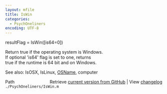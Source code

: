 ```yaml
---
layout: mfile
title: IsWin
categories:
  - PsychOneliners
encoding: UTF-8
---
```


resultFlag = IsWin([is64=0])  

Return true if the operating system is Windows.  
If optional 'is64' flag is set to one, returns  
true if the runtime is 64 bit and on Windows.  

See also: IsOSX, IsLinux, [OSName](/docs/OSName), computer  


<div class="code_header" style="text-align:right;">
  <span style="float:left;">Path&nbsp;&nbsp;</span> <span class="counter">Retrieve <a href=
  "https://raw.github.com/Psychtoolbox-3/Psychtoolbox-3/beta/./PsychOneliners/IsWin.m">current version from GitHub</a> | View <a href=
  "https://github.com/Psychtoolbox-3/Psychtoolbox-3/commits/beta/./PsychOneliners/IsWin.m">changelog</a></span>
</div>
<div class="code">
  <code>./PsychOneliners/IsWin.m</code>
</div>
